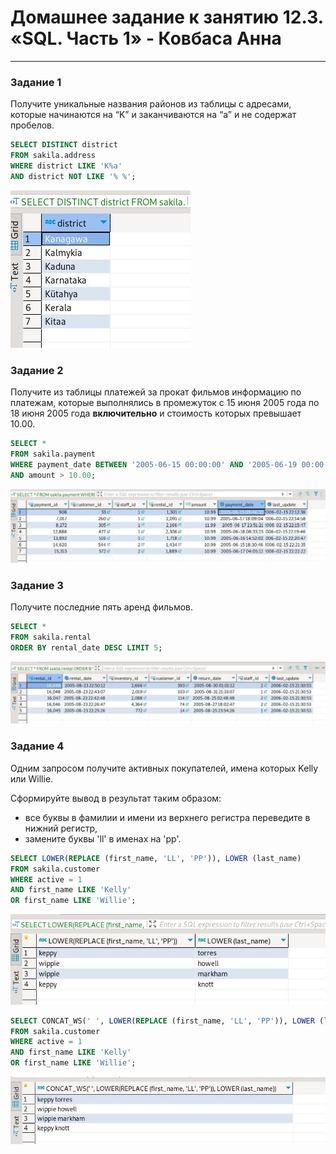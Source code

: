 # Домашнее задание к занятию 12.3. «SQL. Часть 1» - Ковбаса Анна

---

### Задание 1

Получите уникальные названия районов из таблицы с адресами, которые начинаются на “K” и заканчиваются на “a” и не содержат пробелов.

```sql
SELECT DISTINCT district
FROM sakila.address
WHERE district LIKE 'K%a' 
AND district NOT LIKE '% %';
```
![1-1](https://github.com/kovbasaad/12-3-homework/blob/main/img/1-1.JPG)


### Задание 2

Получите из таблицы платежей за прокат фильмов информацию по платежам, которые выполнялись в промежуток с 15 июня 2005 года по 18 июня 2005 года **включительно** и стоимость которых превышает 10.00.

```sql
SELECT * 
FROM sakila.payment
WHERE payment_date BETWEEN '2005-06-15 00:00:00' AND '2005-06-19 00:00:00'
AND amount > 10.00;
```
![2-1](https://github.com/kovbasaad/12-3-homework/blob/main/img/2-1.JPG)

### Задание 3

Получите последние пять аренд фильмов.

```sql
SELECT * 
FROM sakila.rental
ORDER BY rental_date DESC LIMIT 5;
```
![3-1](https://github.com/kovbasaad/12-3-homework/blob/main/img/3-1.JPG)

### Задание 4

Одним запросом получите активных покупателей, имена которых Kelly или Willie. 

Сформируйте вывод в результат таким образом:
- все буквы в фамилии и имени из верхнего регистра переведите в нижний регистр,
- замените буквы 'll' в именах на 'pp'.

```sql
SELECT LOWER(REPLACE (first_name, 'LL', 'PP')), LOWER (last_name) 
FROM sakila.customer
WHERE active = 1
AND first_name LIKE 'Kelly'
OR first_name LIKE 'Willie';
```
![4-1](https://github.com/kovbasaad/12-3-homework/blob/main/img/4-1.JPG)

```sql
SELECT CONCAT_WS(' ', LOWER(REPLACE (first_name, 'LL', 'PP')), LOWER (last_name))
FROM sakila.customer
WHERE active = 1
AND first_name LIKE 'Kelly'
OR first_name LIKE 'Willie';
```
![4-2](https://github.com/kovbasaad/12-3-homework/blob/main/img/4-2.JPG)
